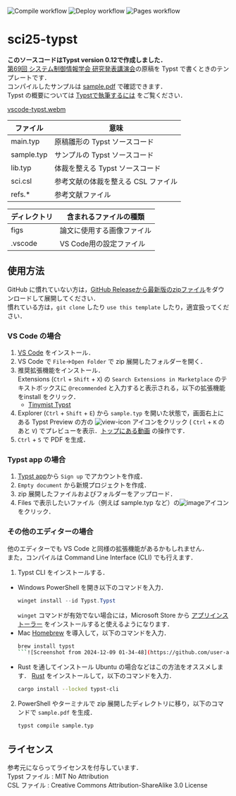 ![Compile workflow](https://github.com/kimushun1101/sci25-typst/actions/workflows/compile.yml/badge.svg)
![Deploy workflow](https://github.com/kimushun1101/sci25-typst/actions/workflows/release.yml/badge.svg)
![Pages workflow](https://github.com/kimushun1101/sci25-typst/actions/workflows/gh-pages.yml/badge.svg)

# sci25-typst

**このソースコードはTypst version 0.12で作成しました．**  
[第69回 システム制御情報学会 研究発表講演会](https://sci25.iscie.or.jp/)の原稿を Typst で書くときのテンプレートです．  
コンパイルしたサンプルは [sample.pdf](https://kimushun1101.github.io/sci25-typst/sample.pdf) で確認できます．  
Typst の概要については [Typstで執筆するには](https://typst-jp.github.io/docs/tutorial/writing-in-typst/) をご覧ください．  

[vscode-typst.webm](https://github.com/kimushun1101/typst-jp-conf-template/assets/13430937/f227b85b-0266-417b-a24a-54f28f9a71b8)


| ファイル     | 意味                           |
| ---------- | ------------------------------ |
| main.typ   | 原稿雛形の Typst ソースコード      |
| sample.typ | サンプルの Typst ソースコード      |
| lib.typ    | 体裁を整える Typst ソースコード    |
| sci.csl    | 参考文献の体裁を整える CSL ファイル |
| refs.*     | 参考文献ファイル                  |


| ディレクトリ    | 含まれるファイルの種類          |
| ------------- | --------------------------- |
| figs          | 論文に使用する画像ファイル      |
| .vscode       | VS Code用の設定ファイル       |


## 使用方法
GitHub に慣れていない方は，[GitHub Releaseから最新版のzipファイル](https://github.com/kimushun1101/sci25-typst/releases/latest/download/typst-sci.zip)をダウンロードして展開してください．  
慣れている方は，`git clone` したり `use this template` したり，適宜扱ってください．

### VS Code の場合
1. [VS Code](https://code.visualstudio.com/) をインストール．
2. VS Code で `File`→`Open Folder` で zip 展開したフォルダーを開く．  
3. 推奨拡張機能をインストール．  
  Extensions (`Ctrl` + `Shift` + `X`) の `Search Extensions in Marketplace` のテキストボックスに `@recommended` と入力すると表示される，以下の拡張機能をinstall をクリック．  
    - [Tinymist Typst](https://marketplace.visualstudio.com/items?itemName=myriad-dreamin.tinymist)
4. Explorer (`Ctrl` + `Shift` + `E`) から `sample.typ` を開いた状態で，画面右上にある Typst Preview の方の ![view-icon](https://github.com/kimushun1101/typst-jp-conf-template/assets/13430937/a44c52cb-d23a-4fdb-ac9f-dc2b47deb40a) アイコンをクリック (
 `Ctrl` + `K` のあと `V`) でプレビューを表示．[トップにある動画](#sci25-typst) の操作です．
5. `Ctrl` + `S` で PDF を生成．

### Typst app の場合
1. [Typst app](https://typst.app/)から `Sign up` でアカウントを作成．
2. `Empty document` から新規プロジェクトを作成．
3. zip 展開したファイルおよびフォルダーをアップロード．
4. Files で表示したいファイル（例えば sample.typ など）の![image](https://github.com/user-attachments/assets/bf5dc1c8-78c4-4bb9-9d78-b8ea93271236)アイコンをクリック．

### その他のエディターの場合

他のエディターでも VS Code と同様の拡張機能があるかもしれません．  
また，コンパイルは Command Line Interface (CLI) でも行えます．  
1. Typst CLI をインストールする．
  - Windows
    PowerShell を開き以下のコマンドを入力．
    ```powershell
    winget install --id Typst.Typst
    ```
    `winget` コマンドが有効でない場合には，Microsoft Store から [アプリインストーラー](https://apps.microsoft.com/detail/9nblggh4nns1) をインストールすると使えるようになります．
  - Mac
    [Homebrew](https://brew.sh/ja/) を導入して，以下のコマンドを入力．
    ```sh
    brew install typst
    ```![Screenshot from 2024-12-09 01-34-48](https://github.com/user-attachments/assets/4a0cd908-b170-4004-91fe-faf3c003c8f1)

  - Rust を通してインストール
    Ubuntu の場合などはこの方法をオススメします．
    [Rust](https://www.rust-lang.org/ja/tools/install) をインストールして，以下のコマンドを入力．
    ```sh
    cargo install --locked typst-cli
    ```
2. PowerShell やターミナルで zip 展開したディレクトリに移り，以下のコマンドで `sample.pdf` を生成．
   ```
   typst compile sample.typ
   ```

## ライセンス
参考元にならってライセンスを付与しています．  
Typst ファイル : MIT No Attribution  
CSL ファイル : Creative Commons Attribution-ShareAlike 3.0 License  

